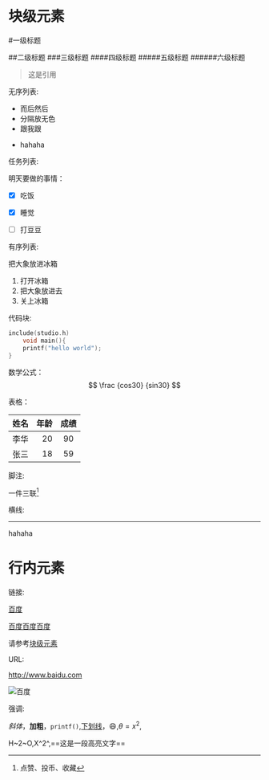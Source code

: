 # 块级元素



#一级标题

##二级标题
###三级标题
####四级标题
#####五级标题
######六级标题



>这是引用



无序列表:

- 而后然后
- 分隔放无色
- 跟我跟

* hahaha



任务列表:

明天要做的事情：

- [x] 吃饭
- [x] 睡觉
- [ ] 打豆豆



有序列表:

把大象放进冰箱

1. 打开冰箱
2. 把大象放进去
3. 关上冰箱



代码块:

```c
include(studio.h)
    void main(){
    printf("hello world");
}
```



数学公式：
$$
\frac {cos30} {sin30}
$$



表格：

|姓名|年龄|成绩|
|:--|-:|:-:|
|李华|20|90|
|张三|18|59|



脚注:

一件三联[^三连]



[^三连]:点赞、投币、收藏



横线:

---

hahaha



# 行内元素

链接:

[百度](baidu.com "一个搜索引擎")

[百度][id][百度][id][百度][id]

[id]:baidu.com "一个搜索引擎"

请参考[块级元素](#块级元素)

URL:

http://www.baidu.com

![百度](https://www.baidu.com/img/PCtm_d9c8750bed0b3c7d089fa7d55720d6cf.png "百度搜索")

强调:

*斜体*，**加粗**，`printf()`,<u>下划线</u>，:smile:,$\theta=x^2$,

H~2~O,X^2^,==这是一段高亮文字==


